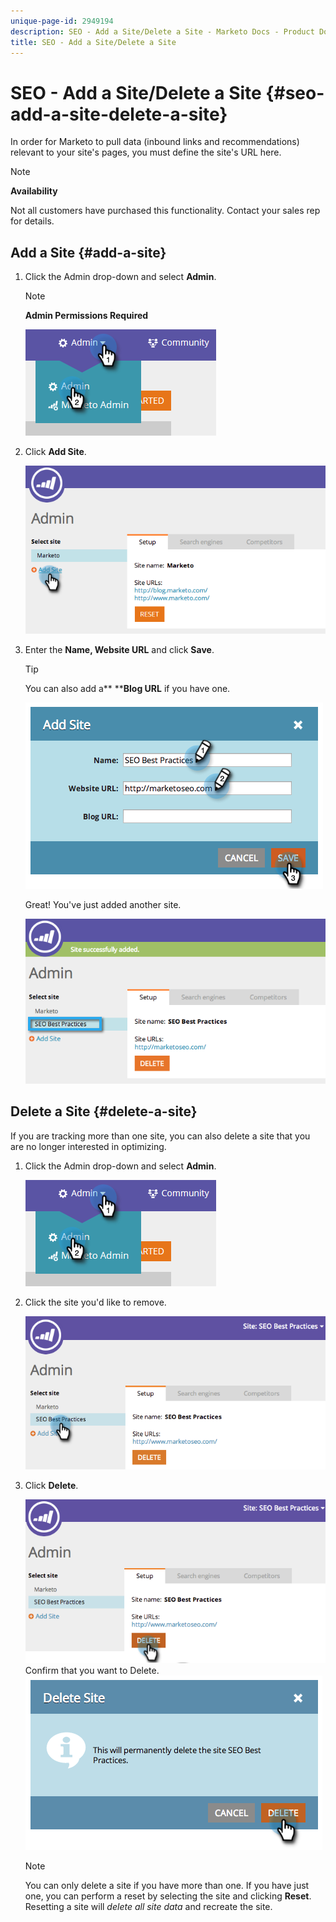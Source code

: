 ```yaml
---
unique-page-id: 2949194
description: SEO - Add a Site/Delete a Site - Marketo Docs - Product Documentation
title: SEO - Add a Site/Delete a Site
---
```


# SEO - Add a Site/Delete a Site {#seo-add-a-site-delete-a-site}

In order for Marketo to pull data (inbound links and recommendations) relevant to your site's pages, you must define the site's URL here.

>[!NOTE]
>
>**Availability**
>
>Not all customers have purchased this functionality. Contact your sales rep for details.

## Add a Site {#add-a-site}

1. Click the Admin drop-down and select **Admin**.

   >[!NOTE]
   >
   >**Admin Permissions Required**

   ![](assets/one.png)

1. Click **Add Site**. 

   ![](assets/two.png)

1. Enter the&nbsp;**Name, Website URL**&nbsp;and click&nbsp;**Save**.

   >[!TIP]
   >
   >You can also add a**&nbsp;****Blog URL**&nbsp;if you have one.

   ![](assets/image2014-9-17-21-3a19-3a51.png)

   Great! You've just added another site. 

   ![](assets/four.png)

## Delete a Site {#delete-a-site}

If you are tracking more than one site, you can also delete a site that you are no longer interested in optimizing.

1. Click the Admin drop-down and select **Admin**.

   ![](assets/one.png)

1. Click the site you'd like to remove.

   ![](assets/six.png)

1. Click **Delete**.

   ![](assets/seven.png)
   Confirm that you want to Delete.
   ![](assets/image2014-9-17-21-3a21-3a22.png)

   >[!NOTE]
   >
   >You can only delete a site if you have more than one. If you have just one, you can perform a reset by selecting the site and clicking **Reset**. Resetting a site will *delete all site data* and recreate the site.


